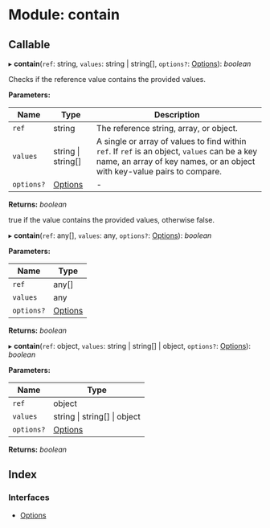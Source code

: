 
# Module: contain

## Callable

▸ **contain**(`ref`: string, `values`: string | string[], `options?`: [Options](../interfaces/_hoek_6_2_5_index_d_.contain.options.md)): *boolean*

Checks if the reference value contains the provided values.

**Parameters:**

Name | Type | Description |
------ | ------ | ------ |
`ref` | string | The reference string, array, or object. |
`values` | string &#124; string[] | A single or array of values to find within `ref`. If `ref` is an object, `values` can be a key name, an array of key names, or an object with key-value pairs to compare.  |
`options?` | [Options](../interfaces/_hoek_6_2_5_index_d_.contain.options.md) | - |

**Returns:** *boolean*

true if the value contains the provided values, otherwise false.

▸ **contain**(`ref`: any[], `values`: any, `options?`: [Options](../interfaces/_hoek_6_2_5_index_d_.contain.options.md)): *boolean*

**Parameters:**

Name | Type |
------ | ------ |
`ref` | any[] |
`values` | any |
`options?` | [Options](../interfaces/_hoek_6_2_5_index_d_.contain.options.md) |

**Returns:** *boolean*

▸ **contain**(`ref`: object, `values`: string | string[] | object, `options?`: [Options](../interfaces/_hoek_6_2_5_index_d_.contain.options.md)): *boolean*

**Parameters:**

Name | Type |
------ | ------ |
`ref` | object |
`values` | string &#124; string[] &#124; object |
`options?` | [Options](../interfaces/_hoek_6_2_5_index_d_.contain.options.md) |

**Returns:** *boolean*

## Index

### Interfaces

* [Options](../interfaces/_hoek_6_2_5_index_d_.contain.options.md)
